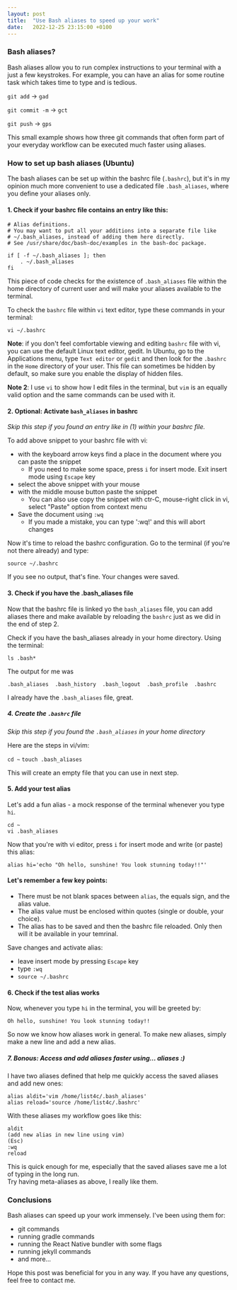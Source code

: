 ```yaml
---
layout: post
title:  "Use Bash aliases to speed up your work"
date:   2022-12-25 23:15:00 +0100
---
```


### Bash aliases?

Bash aliases allow you to run complex instructions to your terminal with a just a few keystrokes. For example, you can have 
an alias for some routine task which takes time to type and is tedious. 

`git add` -> `gad`

`git commit -m` -> `gct`

`git push` -> `gps`

This small example shows how three git commands
that often form part of your everyday workflow
can be executed much faster using aliases.

### How to set up bash aliases (Ubuntu)

The bash aliases can be set up within the bashrc file (`.bashrc`), but it's in my opinion
much more convenient to use a dedicated file `.bash_aliases`, where you define your aliases only.

#### 1. Check if your bashrc file contains an entry like this:
```
# Alias definitions.
# You may want to put all your additions into a separate file like
# ~/.bash_aliases, instead of adding them here directly.
# See /usr/share/doc/bash-doc/examples in the bash-doc package.

if [ -f ~/.bash_aliases ]; then
    . ~/.bash_aliases
fi
```
This piece of code checks for the existence of `.bash_aliases` file within the home directory
of current user and will make your aliases available to the terminal. 

To check the `bashrc` file within `vi` text editor, type these commands in your terminal:

`vi ~/.bashrc`

**Note**: if you don't feel comfortable viewing and editing `bashrc` file with vi, you can use the default Linux text editor,
gedit. In Ubuntu, go to the Applications menu, type `Text editor` or `gedit` and then look for the `.bashrc` in the `Home` 
directory of your user. This file can sometimes be hidden by default, so make sure you enable the display of hidden files. 

**Note 2**: I use `vi` to show how I edit files in the terminal, but `vim` is an equally valid option and the same commands can be used with it.

#### 2. Optional: Activate `bash_aliases` in bashrc

_Skip this step if you found an entry like in (1) within your bashrc file._

To add above snippet to your bashrc file with vi:
* with the keyboard arrow keys find a place in the document where you can paste the snippet
  * If you need to make some space, press `i` for insert mode. Exit insert mode using `Escape` key
* select the above snippet with your mouse
* with the middle mouse button paste the snippet
  * You can also use copy the snippet with ctr-C, mouse-right click in vi, select "Paste" option from context menu 
* Save the document using `:wq`
  * If you made a mistake, you can type ':wq!' and this will abort changes

Now it's time to reload the bashrc configuration. Go to the terminal (if you're not there already) and type:   

`source ~/.bashrc`

If you see no output, that's fine. Your changes were saved.

#### 3. Check if you have the .bash_aliases file

Now that the bashrc file is linked yo the `bash_aliases` file,  you can add 
aliases there and make available by reloading the `bashrc` just as we did in the end of step 2.

Check if you have the bash_aliases already in your home directory. Using the terminal:

`ls .bash*`

The output for me was

`.bash_aliases  .bash_history  .bash_logout  .bash_profile  .bashrc`

I already have the `.bash_aliases` file, great. 

##### 4. Create the `.bashrc` file 

_Skip this step if you found the `.bash_aliases` in your home directory_

Here are the steps in vi/vim:

`cd ~`
`touch .bash_aliases`

This will create an empty file that you can use in next step.

#### 5. Add your test alias

Let's add a fun alias - a mock response of the terminal whenever you type `hi`.

`cd ~`  
`vi .bash_aliases`


Now that you're with vi editor, press `i` for insert mode and write (or paste) this alias:

`alias hi='echo "Oh hello, sunshine! You look stunning today!!"'
`


#### Let's remember a few key points:
* There must be not blank spaces between `alias`, the equals sign, and the alias value.
* The alias value must be enclosed within quotes (single or double, your choice).
* The alias has to be saved and then the bashrc file reloaded. Only then will it be available in your temrinal. 


Save changes and activate alias:
* leave insert mode by pressing `Escape` key
* type `:wq`
* `source ~/.bashrc`

#### 6. Check if the test alias works

Now, whenever you type `hi` in the terminal, you will be greeted by:

`Oh hello, sunshine! You look stunning today!!`

So now we know how aliases work in general. To make new aliases, simply make a new line and add
a new alias.


##### 7. Bonous: Access and add aliases faster using... aliases :)

I have two aliases defined that help me quickly access the saved aliases and add new ones:

```
alias aldit='vim /home/list4c/.bash_aliases'
alias reload='source /home/list4c/.bashrc'
```

With these aliases my workflow goes like this:

```
aldit
(add new alias in new line using vim)
(Esc)
:wq
reload
```
This is quick enough for me, especially that the saved aliases save me
a lot of typing in the long run.  
Try having meta-aliases as above, I really like them. 

### Conclusions

Bash aliases can speed up your work immensely. I've been using them for:
* git commands
* running gradle commands
* running the React Native bundler with some flags
* running jekyll commands
* and more... 

Hope this post was beneficial for you in any way. If you have any questions, feel free to contact me.

